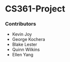 # CS361-Project

### Contributors
* Kevin Joy
* George Kochera
* Blake Lester
* Quinn Wilkins
* Ellen Yang